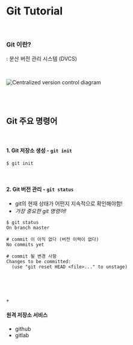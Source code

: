 # Git Tutorial

<br>

### Git 이란?

: 분산 버전 관리 시스템 (DVCS)

<br>

![Centralized version control diagram](https://git-scm.com/book/en/v2/images/centralized.png)

<br>

<br>

## Git 주요 명령어

<br>

#### 1. Git 저장소 생성 -  `git init`

```shell
$ git init
```

<br>

#### 2. Git 버전 관리 -  `git status`

- git의 현재 상태가 어떤지 지속적으로 확인해야함!
- *가장 중요한 git 명령어!*

```shell
$ git status
On branch master

# commit 이 아직 없다 (버전 이력이 없다)
No commits yet

# commit 될 변경 사항
Changes to be committed:
  (use "git reset HEAD <file>..." to unstage)


```

<br>

<br>



`+`

####  원격 저장소 서비스

- github
- gitlab